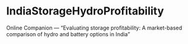 # IndiaStorageHydroProfitability
Online Companion — “Evaluating storage profitability: A market-based comparison of hydro and battery options in India”

